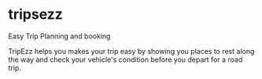 tripsezz
========

Easy Trip Planning and booking

TripEzz helps you makes your trip easy by showing you places to rest along the way and check your vehicle's condition before you depart for a road trip.
